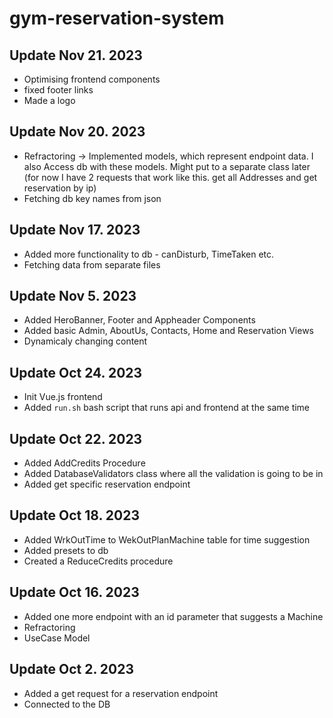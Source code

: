 # gym-reservation-system
## Update Nov 21. 2023
* Optimising frontend components
* fixed footer links
* Made a logo

## Update Nov 20. 2023
* Refractoring -> Implemented models, which represent endpoint data. I also Access db with these models. Might put to a separate class later (for now I have 2 requests that work like this. get all Addresses and get reservation by ip)
* Fetching db key names from json

## Update Nov 17. 2023
* Added more functionality to db - canDisturb, TimeTaken etc.
* Fetching data from separate files

## Update Nov 5. 2023
* Added HeroBanner, Footer and Appheader Components
* Added basic Admin, AboutUs, Contacts, Home and Reservation Views
* Dynamicaly changing content

## Update Oct 24. 2023
* Init Vue.js frontend
* Added ```run.sh``` bash script that runs api and frontend at the same time

## Update Oct 22. 2023
* Added AddCredits Procedure
* Added DatabaseValidators class where all the validation is going to be in
* Added get specific reservation endpoint
  
## Update Oct 18. 2023
* Added WrkOutTime to WekOutPlanMachine table for time suggestion
* Added presets to db
* Created a ReduceCredits procedure

## Update Oct 16. 2023
* Added one more endpoint with an id parameter that suggests a Machine
* Refractoring
* UseCase Model

## Update Oct 2. 2023

* Added a get request for a reservation endpoint
* Connected to the DB

